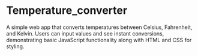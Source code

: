 # Temperature_converter
A simple web app that converts temperatures between Celsius, Fahrenheit, and Kelvin. Users can input values and see instant conversions, demonstrating basic JavaScript functionality along with HTML and CSS for styling.
